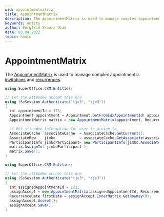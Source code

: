 ```yaml
---
uid: appointmentmatrix
title: AppointmentMatrix
description: The AppointmentMatrix is used to manage complex appointments at the NetServer data layer.
keywords: entity
author: Bergfrid Skaara Dias
date: 03.04.2022
topic: howto
---
```


# AppointmentMatrix

The [AppointmentMatrix][1] is used to manage complex appointments: [invitations][2] and [recurrences][3].

```csharp
using SuperOffice.CRM.Entities;

// Let the attendee accept this one
using (SoSession.Authenticate("tje3", "tje3"))
{
  int appointmentId = 123;
  Appointment appointment = Appointment.GetFromIdxAppointmentId( appointmentId );
  AppointmentMatrix matrix = new AppointmentMatrix(appointment, RecurrenceUpdateMode.ThisAndForward);

  // Get attendee information for user to assign-to
  AssociateCache  associateCache  = AssociateCache.GetCurrent();
  AssociateRow    jimbo           = associateCache.GetAssociate(associateCache.GetAssociateId("jimbo"));
  ParticipantInfo jimboParticipant= new ParticipantInfo(jimbo.AssociateId, jimbo.PersonId, 2, 0, false);
  matrix.AssignTo( jimboParticipant );
  matrix.Save();
}
```

```csharp
using SuperOffice.CRM.Entities;

// Let the attendee accept this one
using (SoSession.Authenticate("tje3", "tje3"))
{
  int assignedAppointmentId = 123;
  assignAccept = new AppointmentMatrix(assignedAppointmentId, RecurrenceUpdateMode.ThisAndForward);
  RecurrenceDate firstDate = assignAccept.InnerMatrix.GetRowKey(0);
  assignAccept.Accept();
  assignAccept.Save();
}
```

<!-- Referenced links -->
[1]: <xref:SuperOffice.CRM.Entities.AppointmentMatrix>
[2]: ../../../../diary/learn/invitation/index.md
[3]: ../../../../diary/reference/index.md#frequency
